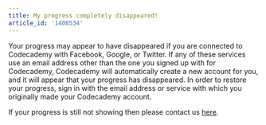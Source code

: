 ```yaml
---
title: My progress completely disappeared!
article_id: '1408534'
---
```


Your progress may appear to have disappeared if you are connected to Codecademy with Facebook, Google, or Twitter. If any of these services use an email address other than the one you signed up with for Codecademy, Codecademy will automatically create a new account for you, and it will appear that your progress has disappeared. In order to restore your progress, sign in with the email address or service with which you originally made your Codecademy account.

If your progress is still not showing then please contact us [here](http://help.codecademy.com/customer/portal/emails/new?custom[labels_new]=contact).